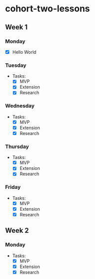 # cohort-two-lessons

## Week 1

### Monday

- [x] Hello World

### Tuesday

- Tasks:
    - [x] MVP
    - [x] Extension
    - [x] Research

### Wednesday

- Tasks:
    - [x] MVP
    - [x] Extension
    - [x] Research

### Thursday

- Tasks:
    - [x] MVP
    - [x] Extension
    - [x] Research

### Friday

- Tasks:
    - [x] MVP
    - [x] Extension
    - [x] Research

## Week 2

### Monday

- Tasks:
    - [x] MVP
    - [x] Extension
    - [x] Research
